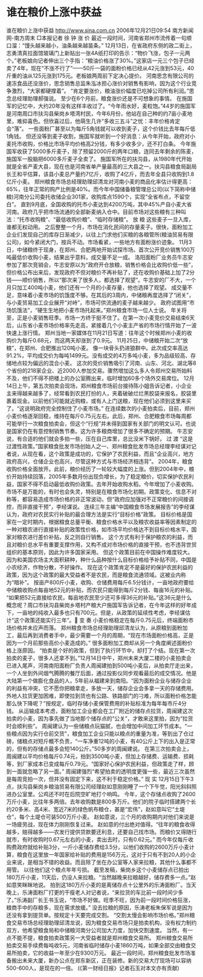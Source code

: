 # 谁在粮价上涨中获益

谁在粮价上涨中获益
http://www.sina.com.cn 2006年12月21日09:54 南方新闻网-南方周末
□本报记者 徐 钟
涨 价
最近一段时间，河南省郑州市流传着一句顺口溜：“馒头越来越小，油条越来越苗条。”
12月13日，在省政府东侧的政二街上，志勇清真拉面馆玻璃门上新贴出一张4A纸打印的告示：“物价飞涨，包子一元两个。”老板娘向记者伸出三个手指：“粮油价格涨了30%。”这家店一元三个包子已经卖了4年，现在“不涨不行了”——50斤一袋的面粉价格已经从42元涨到53元，40斤重的油从125元涨到175元。老板娘两周前下定决心提价。
河南思念有限公司的速冻食品还没涨价，思念销售总监朱泓冰担心涨价对销售有影响，因为这个行业竞争激烈，“大家都硬撑着”。
“肯定要涨价，粮油涨价幅度已吃掉公司所有利润。”思念总经理助理郝强说。
至少在6个月前，粮食涨价还是不可想象的事情。
在施国军的记忆中，大约20年没有这样丰收过了。“今年雨水好，麦粒饱。”44岁的施国军是河南周口市扶沟县柴岗乡塔湾村民，今年6月份，他站在自己种的约7亩小麦地里，难抑喜色。但欣喜过后，他萌生几许“多收三五斗”之忧：丰年价格肯定会“落”。
一些面粉厂甚至以为每斤5角钱就可以收到麦子，这个价钱比去年每斤低1角钱。
但还没等到麦子收割，施国军就听到一个好消息：从今年开始，政府对小麦托市收购，价格比市场平均价格高2分钱，有多少收多少，还不打白条。
今年施国军收获了5000多斤麦子，除了预留2000斤的两年口粮，连同去年剩余的陈麦，施国军一股脑把6000多斤麦子全卖了。
施国军所在的扶沟县，从1980年代开始就是全省产麦大县，现在也是河南省单产量最高的三大县之一。扶沟县粮食局副局长王和平估算，该县小麦总产量约7亿斤，收购了4亿斤，而去年全县只收购到1.8亿斤小麦。
郑州粮食市场总经理助理邱清龙对河南小麦的商品化率估计得更高：65%，往年正常的购产比例是40%。而今年中国储备粮管理总公司(以下简称中储粮)河南分公司委托收储企业301家，收购库点1590个，实现“全省布点，不留空白”。
直到9月底，全国收购的托市小麦达到4200万吨，其中45%产自小麦大省河南。政府几乎把市场流通的全部新麦纳入仓中。目前市场对这些粮有三种叫法：“托市收购粮”、“最低收购价粮”、“临时存储粮”。
放 粮
这些麦子一旦入库，谁都无权动用。
之后整整一个月，市场在消化民间的存量麦子。很快，面粉加工企业们发现自己的库存日渐减少，以往上门求他们买粮的各粮管所(粮油贸易有限公司)，如今紧闭大门，按兵不动。市场看紧，一些地方有面粉涨价迹象。
11月3日，中储粮终于现身，在郑州、合肥两地开始试探市场。首次公开竞价销售100万吨最低价收购小麦，结果出乎意料，成交量不足一成。
洛阳面粉厂业务员牛志安参加了那次竞销会，牛志安原以为“政府开仓放粮，销售价格会比收购价低一些”，但价格公布出来后，发现政府不但对粮价不再补贴了，还在收购价基础上加了2分钱——顺价销售，所以“那次来了很多人，都选择了观望”。牛志安的厂不大，一个月只加工400吨小麦，他们还有一个月的小麦存量，他也选择了观望。
成交量不足，意味着小麦市场的饥饿度不够。在其后的3周内，中储粮再度选择了“闭关”，与小麦贸易加工企业展开“对峙”，市场可供流通的麦子越来越少。
政府试图用“市场饥饿法”，“硬生生地把小麦市场托起来。”郑州粮食市场一位人士说。
年关将至，正是小麦销售旺季。市场一方终于挺不住了。在第一次小麦竞价交易结束6天后，山东省小麦市场价格率先走高，紧接着几个小麦主产省的市场行情开始了一波快速上涨行情。
郑州当地一家媒体在11月21日写道：往年这个时候郑州小麦的收购价为每斤0.68元，而这两天却涨到了0.9元。
11月25日，中储粮开始二次“放粮”，在郑州、合肥推出120吨小麦。
像一块骨头扔进狼群中。此次成交率高达91.2%，平均成交价为每吨1499元。没有成交的4万多吨小麦，多为品级较高、存储地点较为偏远的混合小麦。
这次的竞价销售吸引了河南、山东、河北、湖北等8个省份的218家企业、近2000人参加交易。骤然增加这么多人令郑州交易所始料不及，他们不得不把楼上的办公室腾出来，临时增加60多个场外交易席位。
12月14日上午，第五次拍卖会现场，郑州粮食市场前台接待陈小姐告诉记者，小企业主来得越来越多了，经常看到农民打扮的人，夹着破破烂烂黑胶袋来报名，胶袋里裹着现金。以前他们可能就近购粮，或有人上门送粮，现在他们必须到这里来买了。“这说明政府完全控制住了小麦市场。”
在连续数次的小麦拍卖后，目前，郑州小麦价格逐渐回稳，维持在每斤0.75元左右。此后，郑州、合肥粮食市场每周都可能举行一次粮食拍卖会，但这个“行规”并未得到国家有关部门的明文认可。也说是国家仍在有意控制销售节奏。这为许多粮商增加了很多不确定的预期。
牛志安说，有合适的他们就会多拍一些，压在自己库里，总比没米下锅好。
过 渡
“这是过渡性政策。”国家粮食批发市场创始人之一、郑州粮食批发市场总经理李经谋对记者说，从现在看，这个政策是成功的，它保护了农民利益，而且“企业高兴，地方政府高兴，仓储企业也高兴，尽管这种方式与市场经济相违背”。
2004年，粮食收购价格全面放开。此前，粮价经历了一轮较大幅度的上涨。但到2004年中，粮价开始持续回落，2005年多数月份出现负增长，为了稳定粮价，切实保护农民利益，国家不得不启动最低收购价政策。去年开始收购水稻，今年增加了小麦收购。
市场不是万能的，有时也会失灵，特别是在粮食市场化初期。政策变化、信息不对称等，都容易造成市场价格的非正常波动，但“政府应加强对不正常粮价的间接调控，而非直接干预”，李经谋说。
连续三年主编“中国粮食市场发展报告”的李经谋认为，政府对农民实行补贴的最合理方法是实行“目标价格”政策。
目标价格是国家在一定时期内，根据粮食总量平衡、粮食价格水平以及粮农收益率等因素制定的一种对粮农进行直接补贴的政策性价格，如市场平均价格达不到目标价格水平，国家对粮农进行差价补贴，反之则自行销售。
这个方式有利于保护粮农的利益，而且对粮价总水平有重要支撑作用，又构不成对市场价格的直接干预，也不违背世贸组织的基本原则，因此为许多国家采用。
但这个政策目前在中国操作难度较大。因为和美国农场主大面积耕种，种什么品种按什么目标价格给予补贴不同，中国是小农经济，作物分散，不好操作。
现在这个政策肯定不是最好的保护农民利益的政策，因为这个政策的最大受益者不是农民，而是粮食流通领域。这被业内称为“暗补”。
按亩产800斤小麦，收购、仓储费用每斤6.5分钱计，一亩地政府要给中储粮收购点每亩地52元的补贴，而农民只能得到每斤2分钱、每亩16元的补贴。
“如果把52元直接给农民，每亩地农民至少还可多得36元的补贴。”这36元是什么概念呢？周口市扶沟县柴岗乡塔村产粮大户施国军告诉记者，在今年这样的好年成下，一亩地的纯收入最多也只有700元。但是，从政策的延续性考虑，李经谋估计“这个政策还能实行三年”。
变 奏
小麦价格稳定在每斤0.75元后，终端面粉市场价格并未应声而落。
郑州粮食市场总经理助理邱清龙认为，从原粮到面粉加工，最后再到消费者手中，最少需要一个月的周期，“现在市场面粉价格高，正是因为一个月前那些高价小麦造成的。”
很多面粉加工商却从另一个角度阐述面粉价格上涨原因。
“拍卖是个好的政策，但到了执行环节中，却打了个结。现在第一次拍卖的麦子，很多人还拿不到。”12月14日中午，郑州未来大厦二楼的小麦拍卖会已进入尾声，河南南阳面粉厂负责人周闽建拍到500吨小麦后，从拍卖厅走出来，一个人坐到外间烟气腾腾的餐厅后面，通过投影仪同步观看最后的成交情况。他是大陆第一个做膨化食品的人，5年前从福建来到南阳。“因为面粉企业与储存企业的利益有冲突，它不愿你把粮拿走，多放一天，储存企业会多拿一天的存储费用。外地人拉货更加困难，即使拉到货也有公路、铁路部门的刁难，所以面粉价格怎能那么快下降呢？”按规定，临时存储小麦保管费用的补贴标准为每年每市斤4分钱。
从运输成本考虑，面粉加工企业都会在工厂附近的储存点拉货，周闽建这次拍卖的小麦，因为事先做了当地那个储存点的“公关”，才敢来这里拍，因为“拉货时会顺利些”。
周闽建认为一些储粮点玩猫腻，也会增加中间加工环节成本。“一些粮点因为实行仓前交货”，粮食加工企业只能以粮点的重量为准，等到出了仓过磅，储粮点对短斤概不负责，“一车净重12吨的小麦，有40公斤上下的出入是正常的，但有的存储点最多会短140公斤。”50多岁的周闽建说。
在第三次拍卖会上，周闽建以平均价格每斤0.74元，拍到3500吨小麦，但加上存储费、运输费、损耗等，到厂家成本已变成每斤0.79元。“国家好心保护农民利益，但政策走了样，顾到一面就忽略了另一面。”
周闽建强烈“希望拍卖的透明度更强一些，最近三次虽然是每周竞拍一次，但并没有固定下来，这不利于稳定价格。”
现 实
12月15日下午3点，扶沟县柴岗乡粮油贸易有限公司经理赵如意刚刚睡了一个下午觉，阳光斜斜照进办公室里。公鸡还不时在后院空旷地打个响鸣。
今年，这个存储点收购了2600万斤小麦，比往年多两倍。去年收购数是800多万斤。他们的院子临时搭建两个长约20多米、高4米、宽近7米的绿色帆布粮仓，甚是“宏伟”，赵如意叫它“土堤仓”，每个土堤仓可装500万斤小麦。
赵如意说，三个月的收购期内对他们来说是一场疲劳战，现在体力刚刚恢复过来。
赵如意的付出绝对值得。“往年的粮食收得越多，赔得越多——农发行提供贷款要还利息，还要自己找市场。而粮价又得随行就市，有时收购时0.67元左右的小麦，卖出去时，只有0.62元。”
而今年仅每斤收购费政府就给补贴3分，一斤小麦储存费给3.5分，以他们收购的2600万斤小麦计算，粮食在这里放一年国家给补贴的费用是156万元，这对于只有不到20人的小企业来说，是相当不错的收益。而且除了坐在办公室等人家来拉粮，其他什么事都不用管。
以往他们这个粮点年年亏损。
截至发稿，柴岗乡这个小麦储存点已拍出180万斤小麦，11天后，仍没人来拉粮。“当然越晚来拉粮越好，储存费多一点。”赵如意笑眯眯地说。
拍到这180万斤小麦的是离储存点十公里外的乐涛面粉厂。当天晚上，乐涛面粉厂打更的干瘦老人对记者说，“来拉货的车比前一段时间少多了。”乐涛副厂长王书玉说，“市场不好做。旺季不旺，因为前一段时间价格狂涨，粮商手中的存粮多，现在需求放缓。”
没去拉粮的原因，乐涛老板朱保军说是因为还没有拿到提货单。按规定十天要完成交割。
“交割太慢会影响市场价格。”郑州粮食交易市场总经理助理邱清龙说，因为粮食交易市场只是拍卖机构，没有权力制约双方，他希望粮食局和中储粮河南分公司加大力度，加快交割速度。
当然，有一点不能不提，粮食拍卖政策另一大受益者就是郑州粮食交易所。
郑州粮食交易所拍卖交易手续费每吨收5元，河南省临时储存小麦1860万吨，如果全部交由粮食交易所拍卖，它的收益一年至少在9300万元。
最近一段时间，郑州粮食批发市场准备搬出未来大厦，新办公点在郑东新区，正在装修。新的交易大厅现场可以容纳500-600人，是现在的一倍。
(《第一财经日报》记者石玉对本文亦有贡献)

